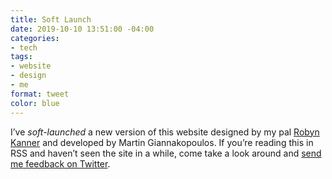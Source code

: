 ```yaml
---
title: Soft Launch
date: 2019-10-10 13:51:00 -04:00
categories:
- tech
tags:
- website
- design
- me
format: tweet
color: blue
---
```


I’ve _soft-launched_ a new version of this website designed by my pal [Robyn Kanner](https://robynkanner.com) and developed by Martin Giannakopoulos. If you’re reading this in RSS and haven’t seen the site in a while, come take a look around and [send me feedback on Twitter](https://twitter.com/mb).